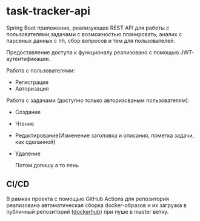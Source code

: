 # task-tracker-api
Spring Boot приложение, реализующее REST API для работы с пользователями,задачами с возможностью планировать, аналих с парсеных данных с hh, сбор вопросов и тем для пользователей.

Предоставление доступа к функционалу реализовано с помощью JWT-аутентификации.

Работа с пользователями:

- Регистрация
- Авторизация

Работа с задачами (доступно только авторизованым пользователям):

- Создание
- Чтение
- Редактирование(Изменение заголовка и описания, пометка задачи, как сделанной)
- Удаление

  Потом допишу а то лень

## CI/CD
В рамках проекта с помощью GitHub Actions для репозитория реализована автоматическая сборка docker-образов и их загрузка в публичный репозиторий ([dockerhub](https://hub.docker.com/)) при пуше в master ветку.
